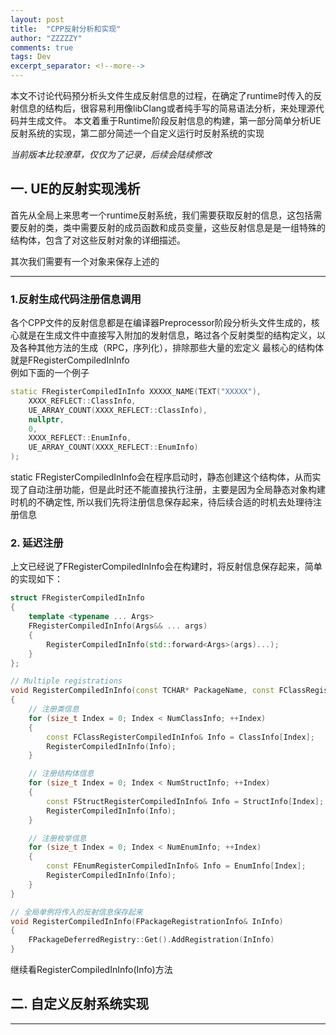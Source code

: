 ```yaml
---
layout: post
title:  "CPP反射分析和实现"
author: "ZZZZZY"
comments: true
tags: Dev
excerpt_separator: <!--more-->
---
```

本文不讨论代码预分析头文件生成反射信息的过程，在确定了runtime时传入的反射信息的结构后，很容易利用像libClang或者纯手写的简易语法分析，来处理源代码并生成文件。
本文着重于Runtime阶段反射信息的构建，第一部分简单分析UE反射系统的实现，第二部分简述一个自定义运行时反射系统的实现
<!--more-->

*当前版本比较潦草，仅仅为了记录，后续会陆续修改*

## 一. UE的反射实现浅析
首先从全局上来思考一个runtime反射系统，我们需要获取反射的信息，这包括需要反射的类，类中需要反射的成员函数和成员变量，这些反射信息是是一组特殊的结构体，包含了对这些反射对象的详细描述。 

其次我们需要有一个对象来保存上述的

****
### 1.反射生成代码注册信息调用
各个CPP文件的反射信息都是在编译器Preprocessor阶段分析头文件生成的，核心就是在生成文件中直接写入附加的发射信息，略过各个反射类型的结构定义，以及各种其他方法的生成（RPC，序列化），排除那些大量的宏定义 
最核心的结构体就是FRegisterCompiledInInfo  
例如下面的一个例子
```cpp
static FRegisterCompiledInInfo XXXXX_NAME(TEXT("XXXXX"),
    XXXX_REFLECT::ClassInfo, 
    UE_ARRAY_COUNT(XXXX_REFLECT::ClassInfo),
    nullptr, 
    0,
    XXXX_REFLECT::EnumInfo, 
    UE_ARRAY_COUNT(XXXX_REFLECT::EnumInfo)
);
```
static FRegisterCompiledInInfo会在程序启动时，静态创建这个结构体，从而实现了自动注册功能，但是此时还不能直接执行注册，主要是因为全局静态对象构建时机的不确定性, 所以我们先将注册信息保存起来，待后续合适的时机去处理待注册信息

### 2. 延迟注册
上文已经说了FRegisterCompiledInInfo会在构建时，将反射信息保存起来，简单的实现如下：
```cpp
struct FRegisterCompiledInInfo
{
	template <typename ... Args>
	FRegisterCompiledInInfo(Args&& ... args)
	{
		RegisterCompiledInInfo(std::forward<Args>(args)...);
	}
};

// Multiple registrations
void RegisterCompiledInInfo(const TCHAR* PackageName, const FClassRegisterCompiledInInfo* ClassInfo, size_t NumClassInfo, const FStructRegisterCompiledInInfo* StructInfo, size_t NumStructInfo, const FEnumRegisterCompiledInInfo* EnumInfo, size_t NumEnumInfo)
{
    // 注册类信息
	for (size_t Index = 0; Index < NumClassInfo; ++Index)
	{
		const FClassRegisterCompiledInInfo& Info = ClassInfo[Index];
		RegisterCompiledInInfo(Info);
	}

    // 注册结构体信息
	for (size_t Index = 0; Index < NumStructInfo; ++Index)
	{
		const FStructRegisterCompiledInInfo& Info = StructInfo[Index];
		RegisterCompiledInInfo(Info);
	}

    // 注册枚举信息
	for (size_t Index = 0; Index < NumEnumInfo; ++Index)
	{
		const FEnumRegisterCompiledInInfo& Info = EnumInfo[Index];
		RegisterCompiledInInfo(Info);
	}
}

// 全局单例将传入的反射信息保存起来
void RegisterCompiledInInfo(FPackageRegistrationInfo& InInfo)
{
    FPackageDeferredRegistry::Get().AddRegistration(InInfo)
}
```
继续看RegisterCompiledInInfo(Info)方法


## 二. 自定义反射系统实现
****